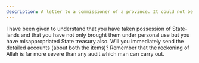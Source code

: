 ```yaml
---
description: A letter to a commissioner of a province. It could not be ascertained as to whom it was addressed.
---
```


I have been given to understand that you have taken possession of State-lands and that you 
have not only brought them under personal use but you have misappropriated State treasury 
also. Will you immediately send the detailed accounts (about both the items)? Remember that 
the reckoning of Allah is far more severe than any audit which man can carry out.